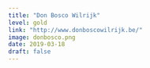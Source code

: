 ```yaml
---
title: "Don Bosco Wilrijk"
level: gold
link: "http://www.donboscowilrijk.be/"
image: donbosco.png
date: 2019-03-18
draft: false
---
```

